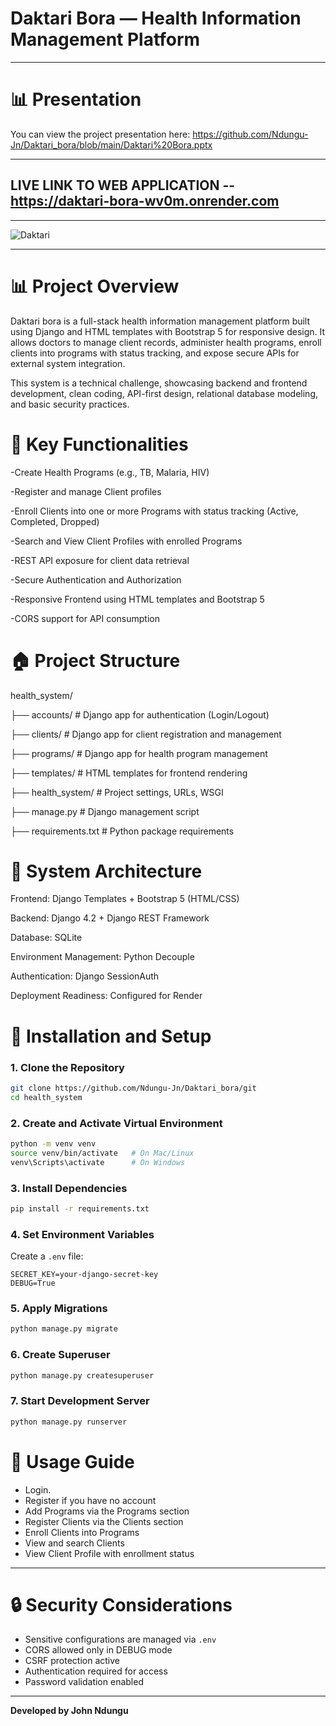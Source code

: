 # Daktari  Bora — Health Information Management Platform

---

# 📊 Presentation

You can view the project presentation here: https://github.com/Ndungu-Jn/Daktari_bora/blob/main/Daktari%20Bora.pptx

---

## LIVE LINK TO WEB APPLICATION -- https://daktari-bora-wv0m.onrender.com

---


![Daktari](https://github.com/user-attachments/assets/a64719f5-049e-4026-9775-0ef81044c304)

---


# 📊 Project Overview

Daktari bora is a full-stack health information management platform built using Django and HTML templates with Bootstrap 5 for responsive design. It allows doctors to manage client records, administer health programs, enroll clients into programs with status tracking, and expose secure APIs for external system integration.

This system is a technical challenge, showcasing backend and frontend development, clean coding, API-first design, relational database modeling, and basic security practices.



# 📃 Key Functionalities

-Create Health Programs (e.g., TB, Malaria, HIV)

-Register and manage Client profiles

-Enroll Clients into one or more Programs with status tracking (Active, Completed, Dropped)

-Search and View Client Profiles with enrolled Programs

-REST API exposure for client data retrieval

-Secure Authentication and Authorization

-Responsive Frontend using HTML templates and Bootstrap 5

-CORS support for API consumption



# 🏠 Project Structure

health_system/

├── accounts/ # Django app for authentication (Login/Logout)

├── clients/           # Django app for client registration and management

├── programs/          # Django app for health program management

├── templates/         # HTML templates for frontend rendering

├── health_system/     # Project settings, URLs, WSGI

├── manage.py          # Django management script

├── requirements.txt   # Python package requirements



# 🧰 System Architecture

Frontend: Django Templates + Bootstrap 5 (HTML/CSS)

Backend: Django 4.2 + Django REST Framework

Database: SQLite

Environment Management: Python Decouple

Authentication: Django SessionAuth

Deployment Readiness: Configured for Render


# 🚀 Installation and Setup

### 1. Clone the Repository
```bash
git clone https://github.com/Ndungu-Jn/Daktari_bora/git
cd health_system
```

### 2. Create and Activate Virtual Environment
```bash
python -m venv venv
source venv/bin/activate   # On Mac/Linux
venv\Scripts\activate      # On Windows
```

### 3. Install Dependencies
```bash
pip install -r requirements.txt
```

### 4. Set Environment Variables
Create a `.env` file:
```env
SECRET_KEY=your-django-secret-key
DEBUG=True
```

### 5. Apply Migrations
```bash
python manage.py migrate
```

### 6. Create Superuser
```bash
python manage.py createsuperuser
```

### 7. Start Development Server
```bash
python manage.py runserver
```


# 📒 Usage Guide

- Login.
- Register if you have no account
- Add Programs via the Programs section
- Register Clients via the Clients section
- Enroll Clients into Programs
- View and search Clients
- View Client Profile with enrollment status

---

# 🔒 Security Considerations

- Sensitive configurations are managed via `.env`
- CORS allowed only in DEBUG mode
- CSRF protection active
- Authentication required for access
- Password validation enabled

---


**Developed by John Ndungu**
















